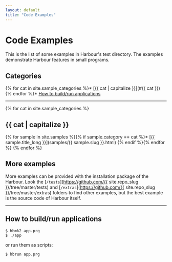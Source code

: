 ```yaml
---
layout: default
title: "Code Examples"
---
```

# Code Examples

This is the list of some examples in Harbour's test directory.
The examples demonstrate Harbour features in small programs.

## Categories

{% for cat in site.sample_categories %}* [{{ cat | capitalize }}](#{{ cat }})
{% endfor %}* [How to build/run applications](#how-to-buildrun-applications)

---

{% for cat in site.sample_categories %}
## {{ cat | capitalize }}

{% for sample in site.samples %}{% if sample.category == cat %}* [{{ sample.title_long }}](samples/{{ sample.slug }}.html)
{% endif %}{% endfor %}
{% endfor %}

## More examples

More examples can be provided with the installation package of the Harbour.
Look the [`/tests`](https://github.com/{{ site.repo_slug }}/tree/master/tests) and
[`/extras`](https://github.com/{{ site.repo_slug }}/tree/master/extras) folders to
find other examples, but the best example is the source code of Harbour
itself.

---

## How to build/run applications

```
$ hbmk2 app.prg
$ ./app
```

or run them as scripts:

```
$ hbrun app.prg
```
